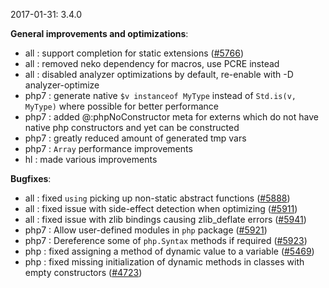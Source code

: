 2017-01-31: 3.4.0

__General improvements and optimizations__:

* all : support completion for static extensions ([#5766](https://github.com/HaxeFoundation/haxe/issues/5766))
* all : removed neko dependency for macros, use PCRE instead
* all : disabled analyzer optimizations by default, re-enable with -D analyzer-optimize
* php7 : generate native `$v instanceof MyType` instead of `Std.is(v, MyType)` where possible for better performance
* php7 : added @:phpNoConstructor meta for externs which do not have native php constructors and yet can be constructed
* php7 : greatly reduced amount of generated tmp vars
* php7 : `Array` performance improvements
* hl : made various improvements

__Bugfixes__:

* all : fixed `using` picking up non-static abstract functions ([#5888](https://github.com/HaxeFoundation/haxe/issues/5888))
* all : fixed issue with side-effect detection when optimizing ([#5911](https://github.com/HaxeFoundation/haxe/issues/5911))
* all : fixed issue with zlib bindings causing zlib_deflate errors ([#5941](https://github.com/HaxeFoundation/haxe/issues/5941))
* php7 : Allow user-defined modules in `php` package ([#5921](https://github.com/HaxeFoundation/haxe/issues/5921))
* php7 : Dereference some of `php.Syntax` methods if required ([#5923](https://github.com/HaxeFoundation/haxe/issues/5923))
* php : fixed assigning a method of dynamic value to a variable ([#5469](https://github.com/HaxeFoundation/haxe/issues/5469))
* php : fixed missing initialization of dynamic methods in classes with empty constructors ([#4723](https://github.com/HaxeFoundation/haxe/issues/4723))